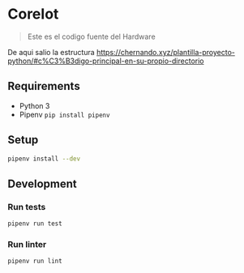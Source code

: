 # CoreIot

> Este es el codigo fuente del Hardware

De aqui salio la estructura
https://chernando.xyz/plantilla-proyecto-python/#c%C3%B3digo-principal-en-su-propio-directorio

## Requirements

* Python 3
* Pipenv `pip install pipenv`


## Setup

```sh
pipenv install --dev
```


## Development

### Run tests

```sh
pipenv run test
```

### Run linter

```sh
pipenv run lint
```
